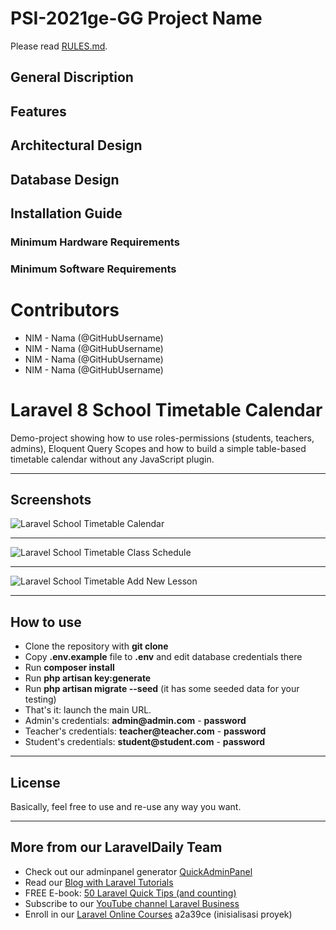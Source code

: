 # PSI-2021ge-GG Project Name
Please read [RULES.md](RULES.md).

## General Discription

## Features

## Architectural Design

## Database Design

## Installation Guide

### Minimum Hardware Requirements

### Minimum Software Requirements

# Contributors
+ NIM - Nama (@GitHubUsername)
+ NIM - Nama (@GitHubUsername)
+ NIM - Nama (@GitHubUsername)
+ NIM - Nama (@GitHubUsername)

# Laravel 8 School Timetable Calendar

Demo-project showing how to use roles-permissions (students, teachers, admins), Eloquent Query Scopes and how to build a simple table-based timetable calendar without any JavaScript plugin.

- - - - -

## Screenshots 

![Laravel School Timetable Calendar](https://quickadminpanel.com/blog/wp-content/uploads/2020/02/Screen-Shot-2020-02-18-at-10.18.36-AM.png)

- - - - - 

![Laravel School Timetable Class Schedule](https://quickadminpanel.com/blog/wp-content/uploads/2020/02/Screen-Shot-2020-02-18-at-10.26.27-AM.png)

- - - - - 

![Laravel School Timetable Add New Lesson](https://quickadminpanel.com/blog/wp-content/uploads/2020/02/Screen-Shot-2020-02-18-at-10.24.56-AM.png)

- - - - -

## How to use

- Clone the repository with __git clone__
- Copy __.env.example__ file to __.env__ and edit database credentials there
- Run __composer install__
- Run __php artisan key:generate__
- Run __php artisan migrate --seed__ (it has some seeded data for your testing)
- That's it: launch the main URL. 
- Admin's credentials: __admin@admin.com__ - __password__
- Teacher's credentials: __teacher@teacher.com__ - __password__
- Student's credentials: __student@student.com__ - __password__


- - - - -

## License

Basically, feel free to use and re-use any way you want.

- - - - -

## More from our LaravelDaily Team

- Check out our adminpanel generator [QuickAdminPanel](https://quickadminpanel.com)
- Read our [Blog with Laravel Tutorials](https://laraveldaily.com)
- FREE E-book: [50 Laravel Quick Tips (and counting)](https://laraveldaily.com/free-e-book-40-laravel-quick-tips-and-counting/)
- Subscribe to our [YouTube channel Laravel Business](https://www.youtube.com/channel/UCTuplgOBi6tJIlesIboymGA)
- Enroll in our [Laravel Online Courses](https://laraveldaily.teachable.com/)
a2a39ce (inisialisasi proyek)
